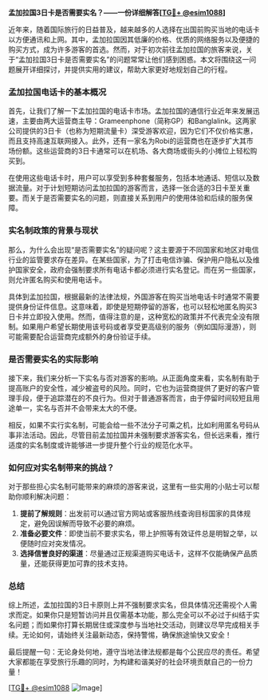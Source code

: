 **孟加拉国3日卡是否需要实名？——一份详细解答[[TG💪+ @esim1088](https://t.me/s/esim1088)]**

近年来，随着国际旅行的日益普及，越来越多的人选择在出国前购买当地的电话卡以方便通讯和上网。其中，孟加拉国因其低廉的价格、优质的网络服务以及便捷的购买方式，成为许多游客的首选。然而，对于初次前往孟加拉国的旅客来说，关于“孟加拉国3日卡是否需要实名”的问题常常让他们感到困惑。本文将围绕这一问题展开详细探讨，并提供实用的建议，帮助大家更好地规划自己的行程。

### 孟加拉国电话卡的基本概况

首先，让我们了解一下孟加拉国的电话卡市场。孟加拉国的通信行业近年来发展迅速，主要由两大运营商主导：Grameenphone（简称GP）和Banglalink。这两家公司提供的3日卡（也称为短期流量卡）深受游客欢迎，因为它们不仅价格实惠，而且支持高速互联网接入。此外，还有一家名为Robi的运营商也在逐步扩大其市场份额。这些运营商的3日卡通常可以在机场、各大商场或街头的小摊位上轻松购买到。

在使用这些电话卡时，用户可以享受到多种套餐服务，包括本地通话、短信以及数据流量。对于计划短期访问孟加拉国的游客而言，选择一张合适的3日卡至关重要。而关于是否需要实名的问题，则直接关系到用户的使用体验和后续的服务保障。

### 实名制政策的背景与现状

那么，为什么会出现“是否需要实名”的疑问呢？这主要源于不同国家和地区对电信行业的监管要求存在差异。在某些国家，为了打击电信诈骗、保护用户隐私以及维护国家安全，政府会强制要求所有电话卡都必须进行实名登记。而在另一些国家，则允许匿名购买和使用电话卡。

具体到孟加拉国，根据最新的法律法规，外国游客在购买当地电话卡时通常不需要提供身份证件信息。这意味着，即使是短期停留的游客，也可以轻松地匿名购买3日卡并立即投入使用。然而，值得注意的是，这种宽松的政策并不代表完全没有限制。如果用户希望长期使用该号码或者享受更高级别的服务（例如国际漫游），则可能需要配合运营商完成额外的身份验证手续。

### 是否需要实名的实际影响

接下来，我们来分析一下实名与否对游客的影响。从正面角度来看，实名制有助于提高账户的安全性，减少被盗号的风险。同时，它也为运营商提供了更好的客户管理手段，便于追踪潜在的不良行为。但对于普通游客而言，由于停留时间较短且用途单一，实名与否并不会带来太大的不便。

相反，如果不实行实名制，可能会给一些不法分子可乘之机，比如利用匿名号码从事非法活动。因此，尽管目前孟加拉国并未强制要求游客实名，但长远来看，推行适度的实名制度或许能够进一步提升整个行业的规范化水平。

### 如何应对实名制带来的挑战？

对于那些担心实名制可能带来的麻烦的游客来说，这里有一些实用的小贴士可以帮助你顺利解决问题：

1. **提前了解规则**：出发前可以通过官方网站或客服热线查询目标国家的具体规定，避免因误解而导致不必要的麻烦。
2. **准备必要文件**：即使当前不要求实名，带上护照等有效证件总是明智之举，以便随时应对突发情况。
3. **选择信誉良好的渠道**：尽量通过正规渠道购买电话卡，这样不仅能确保产品质量，还能获得更加可靠的技术支持。

### 总结

综上所述，孟加拉国的3日卡原则上并不强制要求实名，但具体情况还需视个人需求而定。如果你只是短暂访问并且仅需基本功能，那么完全可以不必过于纠结于实名问题；而如果你打算长期居住或深度参与当地社交活动，则建议尽早完成相关手续。无论如何，请始终关注最新动态，保持警惕，确保旅途愉快又安全！

最后提醒一句：无论身处何地，遵守当地法律法规都是每个公民应尽的责任。希望大家都能在享受旅行乐趣的同时，为构建和谐美好的社会环境贡献自己的一份力量！

[[TG💪+ @esim1088](https://t.me/s/esim1088) ![Image](https://i.postimg.cc/4NQfJmqS/Snipaste-2025-05-13-00-14-12.png)]